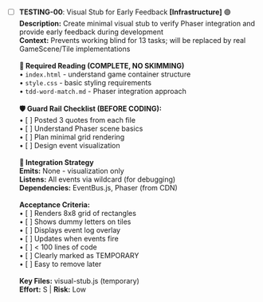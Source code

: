 - [ ] **TESTING-00**: Visual Stub for Early Feedback **[Infrastructure]** 🟣<br/>**Description:** Create minimal visual stub to verify Phaser integration and provide early feedback during development<br/>**Context:** Prevents working blind for 13 tasks; will be replaced by real GameScene/Tile implementations<br/><br/>**📖 Required Reading (COMPLETE, NO SKIMMING)**<br/>• `index.html` - understand game container structure<br/>• `style.css` - basic styling requirements<br/>• `tdd-word-match.md` - Phaser integration approach<br/><br/>**🛡️ Guard Rail Checklist (BEFORE CODING):**<br/>• [ ] Posted 3 quotes from each file<br/>• [ ] Understand Phaser scene basics<br/>• [ ] Plan minimal grid rendering<br/>• [ ] Design event visualization<br/><br/>**🔗 Integration Strategy**<br/>**Emits:** None - visualization only<br/>**Listens:** All events via wildcard (for debugging)<br/>**Dependencies:** EventBus.js, Phaser (from CDN)<br/><br/>**Acceptance Criteria:**<br/>• [ ] Renders 8x8 grid of rectangles<br/>• [ ] Shows dummy letters on tiles<br/>• [ ] Displays event log overlay<br/>• [ ] Updates when events fire<br/>• [ ] < 100 lines of code<br/>• [ ] Clearly marked as TEMPORARY<br/>• [ ] Easy to remove later<br/><br/>**Key Files:** visual-stub.js (temporary)<br/>**Effort:** S | **Risk:** Low